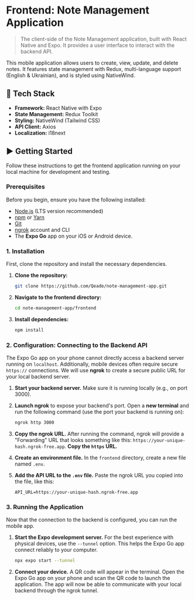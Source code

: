 # Frontend: Note Management Application

> The client-side of the Note Management application, built with React Native and Expo. It provides a user interface to interact with the backend API.

This mobile application allows users to create, view, update, and delete notes. It features state management with Redux, multi-language support (English & Ukrainian), and is styled using NativeWind.

## 🚀 Tech Stack

- **Framework:** React Native with Expo
- **State Management:** Redux Toolkit
- **Styling:** NativeWind (Tailwind CSS)
- **API Client:** Axios
- **Localization:** i18next

## ▶️ Getting Started

Follow these instructions to get the frontend application running on your local machine for development and testing.

### Prerequisites

Before you begin, ensure you have the following installed:
- [Node.js](https://nodejs.org/) (LTS version recommended)
- [npm](https://www.npmjs.com/) or [Yarn](https://yarnpkg.com/)
- [Git](https://git-scm.com/)
- [ngrok](https://ngrok.com/download) account and CLI
- The **Expo Go** app on your iOS or Android device.

### 1. Installation

First, clone the repository and install the necessary dependencies.

1.  **Clone the repository:**
    ```sh
    git clone https://github.com/Qeade/note-management-app.git
    ```

2.  **Navigate to the frontend directory:**
    ```sh
    cd note-management-app/frontend
    ```

3.  **Install dependencies:**
    ```sh
    npm install
    ```

### 2. Configuration: Connecting to the Backend API

The Expo Go app on your phone cannot directly access a backend server running on `localhost`. Additionally, mobile devices often require secure `https://` connections. We will use **ngrok** to create a secure public URL for your local backend server.

1.  **Start your backend server.** Make sure it is running locally (e.g., on port 3000).

2.  **Launch ngrok** to expose your backend's port. Open a **new terminal** and run the following command (use the port your backend is running on):
    ```sh
    ngrok http 3000
    ```

3.  **Copy the ngrok URL.** After running the command, ngrok will provide a "Forwarding" URL that looks something like this: `https://your-unique-hash.ngrok-free.app`. **Copy the `https` URL.**

4.  **Create an environment file.** In the `frontend` directory, create a new file named `.env`.

5.  **Add the API URL to the `.env` file.** Paste the ngrok URL you copied into the file, like this:
    ```
    API_URL=https://your-unique-hash.ngrok-free.app
    ```

### 3. Running the Application

Now that the connection to the backend is configured, you can run the mobile app.

1.  **Start the Expo development server.** For the best experience with physical devices, use the `--tunnel` option. This helps the Expo Go app connect reliably to your computer.
    ```sh
    npx expo start --tunnel
    ```

2.  **Connect your device.** A QR code will appear in the terminal. Open the Expo Go app on your phone and scan the QR code to launch the application. The app will now be able to communicate with your local backend through the ngrok tunnel.